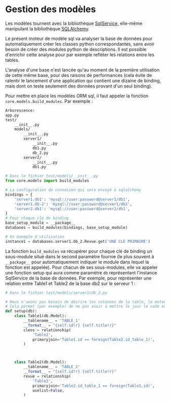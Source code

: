 # Gestion des modèles

Les modèles tournent avec la bibliothèque [SqlService](https://github.com/dgilland/sqlservice), elle-même manipulant la bibliothèque [SQLAlchemy](https://www.sqlalchemy.org/).

Le présent moteur de modèle sql va analyser la base de données pour automatiquement créer les classes python correspondantes, sans avoir besoin de créer des modules python de descriptions.
Il est possible d'enrichir cette analyse pour par exemple refléter les relations entre les tables.

L'analyse d'une base n'est lancée qu'au moment de la première utilisation de cette même base, pour des raisons de performances (cela évite de ralentir le lancement d'une application qui contient une dizaine de binding, mais dont on teste seulement des données provant d'un seul binding).

Pour mettre en place les modèles ORM sql, il faut appeler la fonction `core.models.build_modules`.
Par exemple :

```bash
Arborescence:
app.py
test/
    __init__.py
    models/
        __init__.py
        server1/
            __init__.py
            db1.py
            db_2.py
        server2/
            __init__.py
            db1.py
```

```python
# Dans le fichier test/models/__init__.py
from core.models import build_modules

# La configuration de connexion qui sera envoyé à sqlalchemy
bindings = {
    'server1.db1': 'mysql://user:password@server1/db1',
    'server1.db-2': 'mysql://user:password@server1/db2',
    'server2.db1': 'mysql://user:password@server2/db1',
}
# Pour chaque clé de binding
base_setup_module = __package__
databases = build_modules(bindings, base_setup_module)

# Un exemple d'utilisation
instance1 = databases.server1.db_2.Revue.get('UNE CLÉ PRIMAIRE')
```

La fonction `build_modules` va récupérer pour chaque clé de binding un sous-module situé dans le second paramètre fournie (le plus souvent à `__package__` pour automatiquement indiquer le module dans lequel la fonction est appelée).
Pour chacun de ses sous-modules, elle va appeler une fonction setup qui aura comme paramètre `db` représentant l'instance SqlService de la base de données. Par exemple, pour représenter une relation entre Table1 et Table2 de la base db2 sur le serveur 1 :

```python
# Dans le fichier test/models/server1/db_2.py

# Nous n'avons pas besoin de décrire les colonnes de la table, le moteur s'en occupe lui-même.
# Cela permet (par exemple) de ne pas avoir à mettre le jour le code en cas de modifications d'une table, cette information étant redondante. Pas besoin non plus d'avoir représenté sous forme de classe dans le code python l'ensemble des tables pour pouvoir les utiliser
def setup(db):
    class Table1(db.Model):
        __tablename__ = 'TABLE_1'
        __format__ = "{self.id!r} {self.title!r}"
        cleos = relationship(
            'Table2',
            primaryjoin='Table1.id == foreign(Table2.id_table_1)',
        )



    class Table2(db.Model):
        __tablename__ = 'TABLE_2'
        __format__ = "{self.id!r} {self.title!r}"
        revue = relationship(
            'Table2',
            primaryjoin='Table2.id_table_1 == foreign(Table1.id)',
            uselist=False,
        )
```
